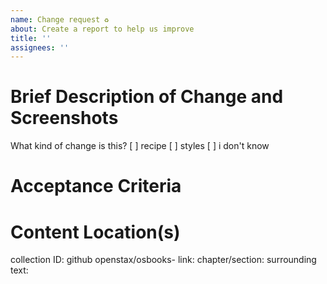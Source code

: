 ```yaml
---
name: Change request ♻️
about: Create a report to help us improve
title: ''
assignees: ''
---
```


# Brief Description of Change and Screenshots
What kind of change is this? [ ] recipe [ ] styles [ ] i don't know

<!-- Do you have a annotated screenshot you can provided? -->

# Acceptance Criteria

# Content Location(s)
collection ID:
github openstax/osbooks- link:
chapter/section: 
surrounding text: 


<!-- Please add the book/recipe/theme labels for all titles that need testing -->
